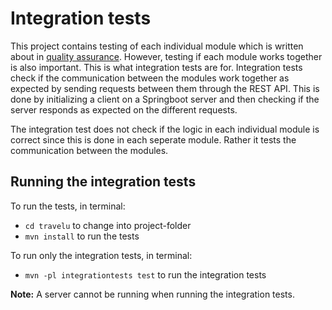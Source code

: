 # Integration tests

This project contains testing of each individual module which is written about in [quality assurance](/docs/qualityAssurance). However, testing if each module works together is also important. This is what integration tests are for. Integration tests check if the communication between the modules work together as expected by sending requests between them through the REST API. This is done by initializing a client on a Springboot server and then checking if the server responds as expected on the different requests.

The integration test does not check if the logic in each individual module is correct since this is done in each seperate module. Rather it tests the communication between the modules.

## Running the integration tests

To run the tests, in terminal:

- `cd travelu` to change into project-folder
- `mvn install` to run the tests

To run only the integration tests, in terminal:
- `mvn -pl integrationtests test` to run the integration tests

**Note:** A server cannot be running when running the integration tests.
